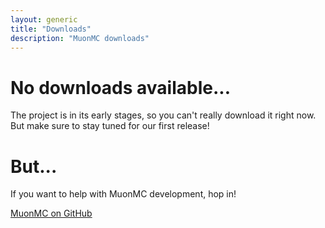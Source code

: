 ```yaml
---
layout: generic
title: "Downloads"
description: "MuonMC downloads"
---
```


# No downloads available...

The project is in its early stages, so you can't really download it right now. But make sure to stay tuned for our first release!

# But...

If you want to help with MuonMC development, hop in!

<div class="button-round-generic-container">
    <a href="https://github.com/MuonMC" class="button-round-generic" >
        MuonMC on GitHub
    </a>
</div>